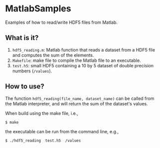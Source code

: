 # MatlabSamples
Examples of how to read/write HDF5 files from Matlab.

## What is it?
1. `hdf5_reading.m`: Matlab function that reads a dataset from a HDF5 file
    and computes the sum of the elements.
1. `Makefile`: make file to compile the Matlab file to an executable.
1. `test.h5`: small HDF5 containing a 10 by 5 dataset of double precision
    numbers (`/values`).

## How to use?
The function `hdf5_reading(file_name, dataset_name)` can be called from the
Matlab interpreter, and will return the sum of the dataset's values.

When build using the make file, i.e.,
```bash
$ make
```
the executable can be run from the command line, e.g.,
```bash
$ ./hdf5_reading  test.h5  /values
````
